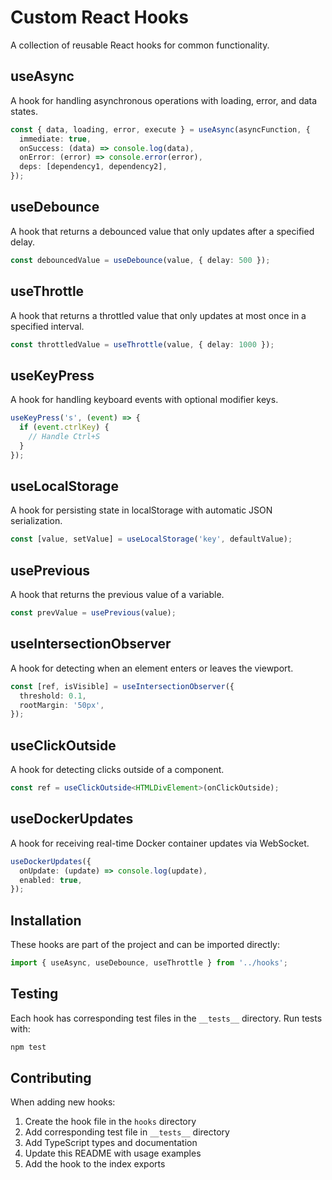 # Custom React Hooks

A collection of reusable React hooks for common functionality.

## useAsync

A hook for handling asynchronous operations with loading, error, and data states.

```typescript
const { data, loading, error, execute } = useAsync(asyncFunction, {
  immediate: true,
  onSuccess: (data) => console.log(data),
  onError: (error) => console.error(error),
  deps: [dependency1, dependency2],
});
```

## useDebounce

A hook that returns a debounced value that only updates after a specified delay.

```typescript
const debouncedValue = useDebounce(value, { delay: 500 });
```

## useThrottle

A hook that returns a throttled value that only updates at most once in a specified interval.

```typescript
const throttledValue = useThrottle(value, { delay: 1000 });
```

## useKeyPress

A hook for handling keyboard events with optional modifier keys.

```typescript
useKeyPress('s', (event) => {
  if (event.ctrlKey) {
    // Handle Ctrl+S
  }
});
```

## useLocalStorage

A hook for persisting state in localStorage with automatic JSON serialization.

```typescript
const [value, setValue] = useLocalStorage('key', defaultValue);
```

## usePrevious

A hook that returns the previous value of a variable.

```typescript
const prevValue = usePrevious(value);
```

## useIntersectionObserver

A hook for detecting when an element enters or leaves the viewport.

```typescript
const [ref, isVisible] = useIntersectionObserver({
  threshold: 0.1,
  rootMargin: '50px',
});
```

## useClickOutside

A hook for detecting clicks outside of a component.

```typescript
const ref = useClickOutside<HTMLDivElement>(onClickOutside);
```

## useDockerUpdates

A hook for receiving real-time Docker container updates via WebSocket.

```typescript
useDockerUpdates({
  onUpdate: (update) => console.log(update),
  enabled: true,
});
```

## Installation

These hooks are part of the project and can be imported directly:

```typescript
import { useAsync, useDebounce, useThrottle } from '../hooks';
```

## Testing

Each hook has corresponding test files in the `__tests__` directory. Run tests with:

```bash
npm test
```

## Contributing

When adding new hooks:

1. Create the hook file in the `hooks` directory
2. Add corresponding test file in `__tests__` directory
3. Add TypeScript types and documentation
4. Update this README with usage examples
5. Add the hook to the index exports
